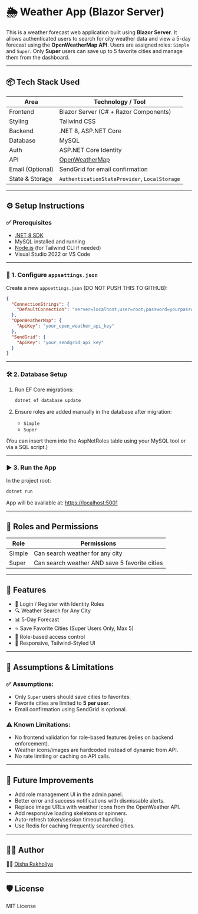 # 🌦️ Weather App (Blazor Server)

This is a weather forecast web application built using **Blazor Server**. It allows authenticated users to search for city weather data and view a 5-day forecast using the **OpenWeatherMap API**. Users are assigned roles: `Simple` and `Super`. Only **Super** users can save up to 5 favorite cities and manage them from the dashboard.

---

## 📦 Tech Stack Used

| Area             | Technology / Tool                             |
| ---------------- | --------------------------------------------- |
| Frontend         | Blazor Server (C# + Razor Components)         |
| Styling          | Tailwind CSS                                  |
| Backend          | .NET 8, ASP.NET Core                          |
| Database         | MySQL                                         |
| Auth             | ASP.NET Core Identity                         |
| API              | [OpenWeatherMap](https://openweathermap.org/) |
| Email (Optional) | SendGrid for email confirmation               |
| State & Storage  | `AuthenticationStateProvider`, `LocalStorage` |

---

## ⚙️ Setup Instructions

### ✅ Prerequisites

- [.NET 8 SDK](https://dotnet.microsoft.com/en-us/download)
- MySQL installed and running
- [Node.js](https://nodejs.org/en) (for Tailwind CLI if needed)
- Visual Studio 2022 or VS Code

---

### 🔐 1. Configure `appsettings.json`

Create a new `appsettings.json` (DO NOT PUSH THIS TO GITHUB):

```json
{
  "ConnectionStrings": {
    "DefaultConnection": "server=localhost;user=root;password=yourpassword;database=WeatherAppDb;"
  },
  "OpenWeatherMap": {
    "ApiKey": "your_open_weather_api_key"
  },
  "SendGrid": {
    "ApiKey": "your_sendgrid_api_key"
  }
}
```

---

### 🛠️ 2. Database Setup

1. Run EF Core migrations:

   ```bash
   dotnet ef database update
   ```

2. Ensure roles are added manually in the database after migration:

   - `Simple`
   - `Super`

(You can insert them into the AspNetRoles table using your MySQL tool or via a SQL script.)

---

### ▶️ 3. Run the App

In the project root:

```bash
dotnet run
```

App will be available at: [https://localhost:5001](https://localhost:5001)

---

## 👥 Roles and Permissions

| Role   | Permissions                                   |
| ------ | --------------------------------------------- |
| Simple | Can search weather for any city               |
| Super  | Can search weather AND save 5 favorite cities |

---

## 📌 Features

- 🔐 Login / Register with Identity Roles
- 🔍 Weather Search for Any City
- 📊 5-Day Forecast
- ⭐ Save Favorite Cities (Super Users Only, Max 5)
- 📜 Role-based access control
- 📂 Responsive, Tailwind-Styled UI

---

## 📌 Assumptions & Limitations

### ✅ Assumptions:

- Only `Super` users should save cities to favorites.
- Favorite cities are limited to **5 per user**.
- Email confirmation using SendGrid is optional.

### ⚠️ Known Limitations:

- No frontend validation for role-based features (relies on backend enforcement).
- Weather icons/images are hardcoded instead of dynamic from API.
- No rate limiting or caching on API calls.

---

## 🚀 Future Improvements

- Add role management UI in the admin panel.
- Better error and success notifications with dismissable alerts.
- Replace image URLs with weather icons from the OpenWeather API.
- Add responsive loading skeletons or spinners.
- Auto-refresh token/session timeout handling.
- Use Redis for caching frequently searched cities.

---

## 🧑‍💻 Author

👩‍💻 [Disha Rakholiya](https://github.com/dishadavda)

---

## 🛡️ License

MIT License


